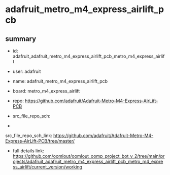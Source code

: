 # adafruit_metro_m4_express_airlift_pcb
 
## summary 
* id: adafruit_adafruit_metro_m4_express_airlift_pcb_metro_m4_express_airlift
* user: adafruit
* name: adafruit_metro_m4_express_airlift_pcb
* board: metro_m4_express_airlift
* repo: https://github.com/adafruit/Adafruit-Metro-M4-Express-AirLift-PCB



* src_file_repo_sch: 
*
 src_file_repo_sch_link: https://github.com/adafruit/Adafruit-Metro-M4-Express-AirLift-PCB/tree/master/
* full details link: https://github.com/oomlout/oomlout_oomp_project_bot_v_2/tree/main/projects/adafruit_adafruit_metro_m4_express_airlift_pcb_metro_m4_express_airlift/current_version/working  






